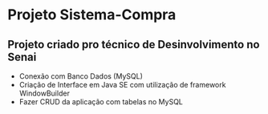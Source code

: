 # Projeto Sistema-Compra

## Projeto criado pro técnico de Desinvolvimento no Senai

* Conexão com Banco Dados (MySQL)
* Criação de Interface em Java SE com utilização de framework WindowBuilder
* Fazer CRUD da aplicação com tabelas no MySQL
